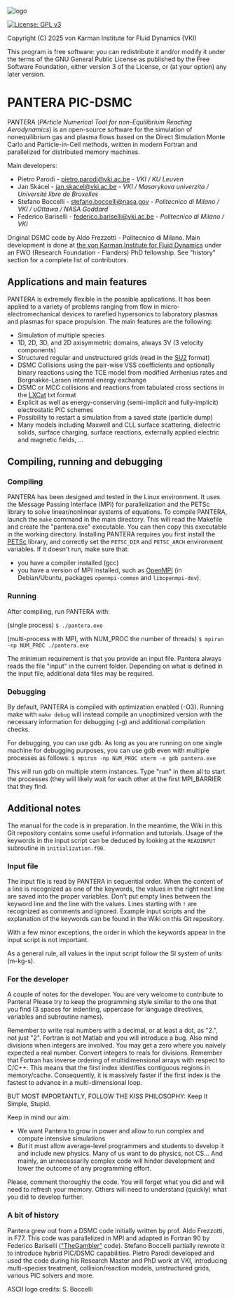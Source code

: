 ![logo](logo.png)

[![License: GPL v3](https://img.shields.io/badge/License-GPLv3-blue.svg)](https://www.gnu.org/licenses/gpl-3.0)

Copyright (C) 2025 von Karman Institute for Fluid Dynamics (VKI)

This program is free software: you can redistribute it and/or modify it under the terms of the GNU General Public License as published by the Free Software Foundation, either version 3 of the License, or (at your option) any later version.

# PANTERA PIC-DSMC

PANTERA (*PArticle Numerical Tool for non-Equilibrium Reacting Aerodynamics*) is an open-source software for the simulation of nonequilibrium gas and plasma flows based on the Direct Simulation Monte Carlo and Particle-in-Cell methods, written in modern Fortran and parallelized for distributed memory machines.

Main developers:
* Pietro Parodi - pietro.parodi@vki.ac.be - *VKI / KU Leuven*
* Jan Skácel - jan.skacel@vki.ac.be - *VKI / Masarykova univerzita / Université libre de Bruxelles*
* Stefano Boccelli - stefano.boccelli@nasa.gov   - *Politecnico di Milano / VKI / uOttawa / NASA Goddard*
* Federico Bariselli - federico.bariselli@vki.ac.be - *Politecnico di Milano / VKI*

Original DSMC code by Aldo Frezzotti - Politecnico di Milano. Main development is done at [the von Karman Institute for Fluid Dynamics](https://www.vki.ac.be/) under an FWO (Research Foundation - Flanders) PhD fellowship. See "history" section for a complete list of contributors.

## Applications and main features

PANTERA is extremely flexible in the possible applications. It has been applied to a variety of problems ranging from flow in micro-electromechanical devices to rarefied hypersonics to laboratory plasmas and plasmas for space propulsion. The main features are the following:

* Simulation of multiple species
* 1D, 2D, 3D, and 2D axisymmetric domains, always 3V (3 velocity components)
* Structured regular and unstructured grids (read in the [SU2](https://su2code.github.io/docs/Mesh-File/) format)
* DSMC Collisions using the pair-wise VSS coefficients and optionally binary reactions using the TCE model from modified Arrhenius rates and Borgnakke-Larsen internal energy exchange
* DSMC or MCC collisions and reactions from tabulated cross sections in the [LXCat](https://us.lxcat.net/home/) txt format
* Explicit as well as energy-conserving (semi-implicit and fully-implicit) electrostatic PIC schemes
* Possibility to restart a simulation from a saved state (particle dump)
* Many models including Maxwell and CLL surface scattering, dielectric solids, surface charging, surface reactions, externally applied electric and magnetic fields, ...

## Compiling, running and debugging

### Compiling

PANTERA has been designed and tested in the Linux environment. It uses the Message Passing Interface (MPI) for parallelization and the PETSc library to solve linear/nonlinear systems of equations.
To compile PANTERA, launch the `make` command in the main directory.
This will read the Makefile and create the "pantera.exe" executable. You can then copy this executable in the working directory.
Installing PANTERA requires you first install the [PETSc](https://petsc.org/release/) library, and correctly set the `PETSC_DIR` and `PETSC_ARCH` environment variables.
If it doesn't run, make sure that:
* you have a compiler installed (gcc)
* you have a version of MPI installed, such as [OpenMPI](https://www.open-mpi.org/) (in Debian/Ubuntu, packages `openmpi-common` and `libopenmpi-dev`).

### Running

After compiling, run PANTERA with:

(single process)
`$ ./pantera.exe`

(multi-process with MPI, with NUM_PROC the number of threads)
`$ mpirun -np NUM_PROC ./pantera.exe`

The minimum requirement is that you provide an input file. Pantera always reads the file "input" in the current folder.
Depending on what is defined in the input file, additional data files may be required.

### Debugging

By default, PANTERA is compiled with optimization enabled (-O3). Running make with `make debug` will instead compile an unoptimized version with the necessary information for debugging (-g) and additional compilation checks.

For debugging, you can use gdb. As long as you are running on one single machine for debugging purposes, you can use gdb even with multiple processes as follows:
`$ mpirun -np NUM_PROC xterm -e gdb pantera.exe`

This will run gdb on multiple xterm instances. Type "run" in them all to start the processes (they will likely wait for each other at the first MPI_BARRIER that they find.

## Additional notes

The manual for the code is in preparation. In the meantime, the Wiki in this Git repository contains some useful information and tutorials. Usage of the keywords in the input script can be deduced by looking at the `READINPUT` subroutine in `initialization.f90`.

### Input file

The input file is read by PANTERA in sequential order. When the content of a line is recognized as one of the keywords, the values in the right next line are saved into the proper variables. Don't put empty lines between the keyword line and the line with the values. Lines starting with `!` are recognized as comments and ignored. Example input scripts and the explanation of the keywords can be found in the Wiki on this Git repository.

With a few minor exceptions, the order in which the keywords appear in the input script is not important.

As a general rule, all values in the input script follow the SI system of units (m-kg-s).


### For the developer

A couple of notes for the developer.
You are very welcome to contribute to Pantera! Please try to keep the programming style similar to the one that you find (3 spaces for indenting, uppercase for language directives, variables and subroutine names).

Remember to write real numbers with a decimal, or at least a dot, as "2.", not just "2". Fortran is not Matlab and you will introduce a bug. Also mind divisions when integers are involved. You may get a zero where you naively expected a real number. Convert integers to reals for divisions. Remember that Fortran has inverse ordering of multidimensional arrays with respect to C/C++. This means that the first index identifies contiguous regions in memory/cache. Consequently, it is massively faster if the first index is the fastest to advance in a multi-dimensional loop.

BUT MOST IMPORTANTLY, FOLLOW THE KISS PHILOSOPHY: Keep It Simple, Stupid.

Keep in mind our aim:
* We want Pantera to grow in power and allow to run complex and compute intensive simulations
* *But* it must allow average-level programmers and students to develop it and include new physics. Many of us want to do physics, not CS... And mainly, an unnecessarily complex code will hinder development and lower the outcome of any programming effort.

Please, comment thoroughly the code. You will forget what you did and will need to refresh your memory. Others will need to understand (quickly) what you did to develop further.

### A bit of history

Pantera grew out from a DSMC code initially written by prof. Aldo Frezzotti, in F77. This code was parallelized in MPI and adapted in Fortran 90 by Federico Bariselli (["TheGambler"](https://www.politesi.polimi.it/handle/10589/177659) code).
Stefano Boccelli partially rewrote it to introduce hybrid PIC/DSMC capabilities.
Pietro Parodi developed and used the code during his Research Master and PhD work at VKI, introducing multi-species treatment, collision/reaction models, unstructured grids, various PIC solvers and more.

ASCII logo credits: S. Boccelli
